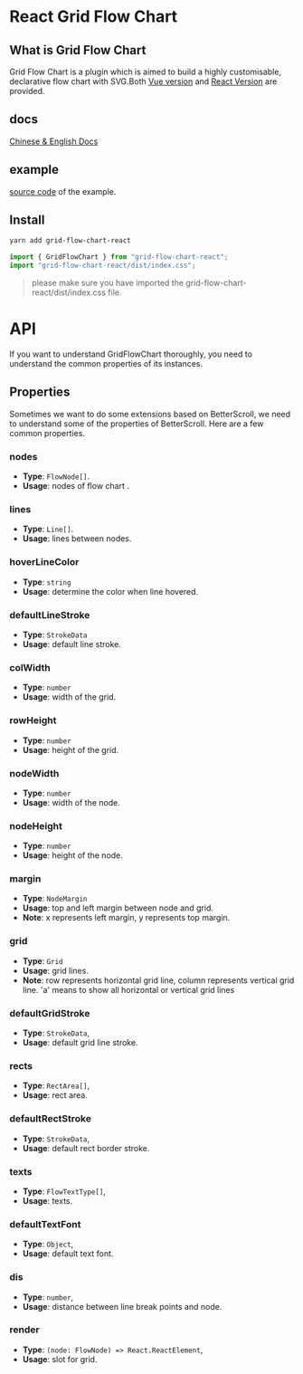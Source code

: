 # React Grid Flow Chart

## What is Grid Flow Chart

Grid Flow Chart is a plugin which is aimed to build a highly customisable, declarative flow chart with SVG.Both [Vue version](https://github.com/TJCollin/grid-flow-chart-vue) and [React Version](https://github.com/TJCollin/grid-flow-chart-react) are provided.

## docs

[Chinese & English Docs](https://tjcollin.github.io/grid-flow-chart-react/docs/en/)

## example

[source code](https://github.com/TJCollin/grid-flow-chart-react/tree/main/example) of the example.

## Install

```bash
yarn add grid-flow-chart-react
```

```javascript
import { GridFlowChart } from "grid-flow-chart-react";
import "grid-flow-chart-react/dist/index.css";
```

> please make sure you have imported the grid-flow-chart-react/dist/index.css file.

# API

If you want to understand GridFlowChart thoroughly, you need to understand the common properties of its instances.

## Properties

Sometimes we want to do some extensions based on BetterScroll, we need to understand some of the properties of BetterScroll. Here are a few common properties.

### nodes

- **Type**: `FlowNode[]`.
- **Usage**: nodes of flow chart .

### lines

- **Type**: `Line[]`.
- **Usage**: lines between nodes.

### hoverLineColor

- **Type**: `string`
- **Usage**: determine the color when line hovered.

### defaultLineStroke

- **Type**: `StrokeData`
- **Usage**: default line stroke.

### colWidth

- **Type**: `number`
- **Usage**: width of the grid.

### rowHeight

- **Type**: `number`
- **Usage**: height of the grid.

### nodeWidth

- **Type**: `number`
- **Usage**: width of the node.

### nodeHeight

- **Type**: `number`
- **Usage**: height of the node.

### margin

- **Type**: `NodeMargin`
- **Usage**: top and left margin between node and grid.
- **Note**: x represents left margin, y represents top margin.

### grid

- **Type**: `Grid`
- **Usage**: grid lines.
- **Note**: row represents horizontal grid line, column represents vertical grid line. 'a' means to show all horizontal or vertical grid lines

### defaultGridStroke

- **Type**: `StrokeData`,
- **Usage**: default grid line stroke.

### rects

- **Type**: `RectArea[]`,
- **Usage**: rect area.

### defaultRectStroke

- **Type**: `StrokeData`,
- **Usage**: default rect border stroke.

### texts

- **Type**: `FlowTextType[]`,
- **Usage**: texts.

### defaultTextFont

- **Type**: `Object`,
- **Usage**: default text font.

### dis

- **Type**: `number`,
- **Usage**: distance between line break points and node.

### render

- **Type**: `(node: FlowNode) => React.ReactElement`,
- **Usage**: slot for grid.
